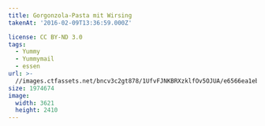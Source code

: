 ```yaml
---
title: Gorgonzola-Pasta mit Wirsing
takenAt: '2016-02-09T13:36:59.000Z'

license: CC BY-ND 3.0
tags:
  - Yummy
  - Yummymail
  - essen
url: >-
  //images.ctfassets.net/bncv3c2gt878/1UfvFJNKBRXzklfOv5OJUA/e6566ea1eb26ac4b65b33603c2ed3b85/gorgonzola-pasta-mit-wirsing_24866013011_o
size: 1974674
image:
  width: 3621
  height: 2410
---
```

